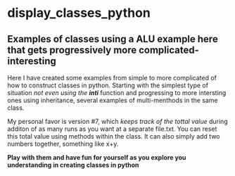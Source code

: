# display_classes_python
## Examples of classes using a ALU example here that gets progressively more complicated-interesting


Here I have created some examples from simple to more complicated of how to construct classes in python.
Starting with the simplest type of situation *not even using the __inti__* function and progressing to more intersting ones using 
inheritance, several examples of multi-menthods in the same class. 

My personal favor is version #7, which *keeps track of the tottal value* during additon of as many runs as you want
at a separate file.txt. 
You can reset this total value using methods within the class. 
It can also simply add two numbers together, 
something like x+y.

**Play with them 
and have fun for yourself as you 
explore you understanding in 
creating classes in python**
